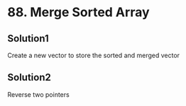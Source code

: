 # 88. Merge Sorted Array

## Solution1

Create a new vector to store the sorted and merged vector

## Solution2

Reverse two pointers
